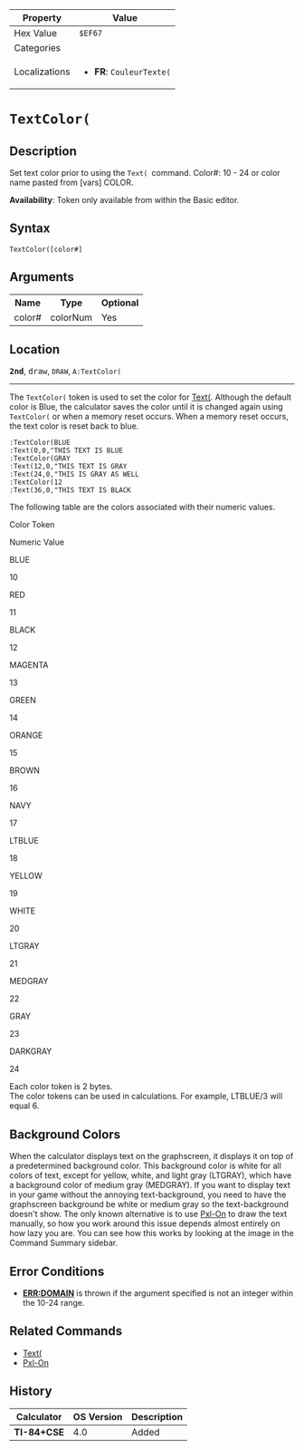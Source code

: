 | Property      | Value |
|---------------|-------|
| Hex Value     | `$EF67`|
| Categories    | <ul></ul> |
| Localizations | <ul><li><b>FR</b>: `CouleurTexte(`</li></ul> |

# `TextColor(`

## Description
Set text color prior to using the `Text( `command.
Color#: 10 - 24 or color name pasted from [vars] COLOR.


<b>Availability</b>: Token only available from within the Basic editor.

## Syntax
`TextColor([color#]`

## Arguments
<table>
<tr><th>Name</th><th>Type</th><th>Optional</th></tr>

<tr><td>color#</td><td>colorNum</td><td>Yes</td></tr>

</table>

## Location
<tt><kbd><b>2nd</b></kbd></tt>, <kbd>draw</kbd>, `DRAW`, `A:TextColor(`
<hr>

The `TextColor(` token is used to set the color for [Text(](/text). Although the default color is Blue, the calculator saves the color until it is changed again using `TextColor(` or when a memory reset occurs. When a memory reset occurs, the text color is reset back to blue.

```ti-basic
:TextColor(BLUE
:Text(0,0,"THIS TEXT IS BLUE
:TextColor(GRAY
:Text(12,0,"THIS TEXT IS GRAY
:Text(24,0,"THIS IS GRAY AS WELL
:TextColor(12
:Text(36,0,"THIS TEXT IS BLACK
```

The following table are the colors associated with their numeric values.

Color Token

Numeric Value

BLUE

10

RED

11

BLACK

12

MAGENTA

13

GREEN

14

ORANGE

15

BROWN

16

NAVY

17

LTBLUE

18

YELLOW

19

WHITE

20

LTGRAY

21

MEDGRAY

22

GRAY

23

DARKGRAY

24

Each color token is 2 bytes.  
The color tokens can be used in calculations. For example, LTBLUE/3 will equal 6.

## Background Colors

When the calculator displays text on the graphscreen, it displays it on top of a predetermined background color. This background color is white for all colors of text, except for yellow, white, and light gray (LTGRAY), which have a background color of medium gray (MEDGRAY). If you want to display text in your game without the annoying text-background, you need to have the graphscreen background be white or medium gray so the text-background doesn't show. The only known alternative is to use [Pxl-On](/pxl-on) to draw the text manually, so how you work around this issue depends almost entirely on how lazy you are. You can see how this works by looking at the image in the Command Summary sidebar.

## Error Conditions

*   **[ERR:DOMAIN](/errors#domain)** is thrown if the argument specified is not an integer within the 10-24 range.

## Related Commands

*   [Text(](/text)
*   [Pxl-On](/pxl-on)

## History
| Calculator | OS Version | Description |
|------------|------------|-------------|
| <b>TI-84+CSE</b> | 4.0 | Added |



